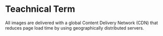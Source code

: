 # Teachnical Term

All images are delivered with a global Content Delivery Network (CDN) that reduces page load time by using geographically distributed servers.